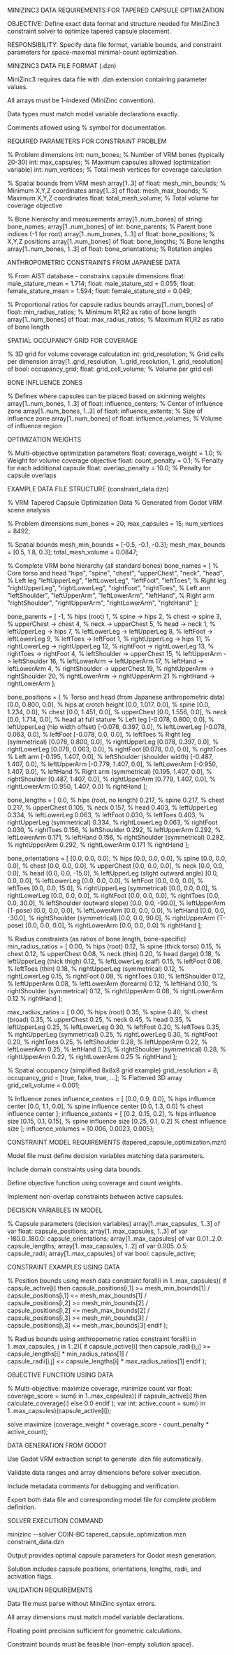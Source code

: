 MINIZINC3 DATA REQUIREMENTS FOR TAPERED CAPSULE OPTIMIZATION

OBJECTIVE: Define exact data format and structure needed for MiniZinc3 constraint solver to optimize tapered capsule placement.

RESPONSIBILITY: Specify data file format, variable bounds, and constraint parameters for space-maximal minimal-count optimization.

MINIZINC3 DATA FILE FORMAT (.dzn)

MiniZinc3 requires data file with .dzn extension containing parameter values.

All arrays must be 1-indexed (MiniZinc convention).

Data types must match model variable declarations exactly.

Comments allowed using % symbol for documentation.

REQUIRED PARAMETERS FOR CONSTRAINT PROBLEM

% Problem dimensions
int: num_bones;           % Number of VRM bones (typically 20-30)
int: max_capsules;        % Maximum capsules allowed (optimization variable)
int: num_vertices;        % Total mesh vertices for coverage calculation

% Spatial bounds from VRM mesh
array[1..3] of float: mesh_min_bounds;    % Minimum X,Y,Z coordinates
array[1..3] of float: mesh_max_bounds;    % Maximum X,Y,Z coordinates
float: total_mesh_volume;                 % Total volume for coverage objective

% Bone hierarchy and measurements
array[1..num_bones] of string: bone_names;
array[1..num_bones] of int: bone_parents;      % Parent bone indices (-1 for root)
array[1..num_bones, 1..3] of float: bone_positions;  % X,Y,Z positions
array[1..num_bones] of float: bone_lengths;          % Bone lengths
array[1..num_bones, 1..3] of float: bone_orientations; % Rotation angles

ANTHROPOMETRIC CONSTRAINTS FROM JAPANESE DATA

% From AIST database - constrains capsule dimensions
float: male_stature_mean = 1.714;
float: male_stature_std = 0.055;
float: female_stature_mean = 1.594;
float: female_stature_std = 0.049;

% Proportional ratios for capsule radius bounds
array[1..num_bones] of float: min_radius_ratios;  % Minimum R1,R2 as ratio of bone length
array[1..num_bones] of float: max_radius_ratios;  % Maximum R1,R2 as ratio of bone length

SPATIAL OCCUPANCY GRID FOR COVERAGE

% 3D grid for volume coverage calculation
int: grid_resolution;                              % Grid cells per dimension
array[1..grid_resolution, 1..grid_resolution, 1..grid_resolution] of bool: occupancy_grid;
float: grid_cell_volume;                          % Volume per grid cell

BONE INFLUENCE ZONES

% Defines where capsules can be placed based on skinning weights
array[1..num_bones, 1..3] of float: influence_centers;    % Center of influence zone
array[1..num_bones, 1..3] of float: influence_extents;    % Size of influence zone
array[1..num_bones] of float: influence_volumes;          % Volume of influence region

OPTIMIZATION WEIGHTS

% Multi-objective optimization parameters
float: coverage_weight = 1.0;        % Weight for volume coverage objective
float: count_penalty = 0.1;          % Penalty for each additional capsule
float: overlap_penalty = 10.0;       % Penalty for capsule overlaps

EXAMPLE DATA FILE STRUCTURE (constraint_data.dzn)

% VRM Tapered Capsule Optimization Data
% Generated from Godot VRM scene analysis

% Problem dimensions
num_bones = 20;
max_capsules = 15;
num_vertices = 8492;

% Spatial bounds
mesh_min_bounds = [-0.5, -0.1, -0.3];
mesh_max_bounds = [0.5, 1.8, 0.3];
total_mesh_volume = 0.0847;

% Complete VRM bone hierarchy (all standard bones)
bone_names = [
  % Core torso and head
  "hips", "spine", "chest", "upperChest", "neck", "head",
  % Left leg
  "leftUpperLeg", "leftLowerLeg", "leftFoot", "leftToes",
  % Right leg  
  "rightUpperLeg", "rightLowerLeg", "rightFoot", "rightToes",
  % Left arm
  "leftShoulder", "leftUpperArm", "leftLowerArm", "leftHand",
  % Right arm
  "rightShoulder", "rightUpperArm", "rightLowerArm", "rightHand"
];

bone_parents = [
  -1,  % hips (root)
  1,   % spine -> hips
  2,   % chest -> spine
  3,   % upperChest -> chest
  4,   % neck -> upperChest
  5,   % head -> neck
  1,   % leftUpperLeg -> hips
  7,   % leftLowerLeg -> leftUpperLeg
  8,   % leftFoot -> leftLowerLeg
  9,   % leftToes -> leftFoot
  1,   % rightUpperLeg -> hips
  11,  % rightLowerLeg -> rightUpperLeg
  12,  % rightFoot -> rightLowerLeg
  13,  % rightToes -> rightFoot
  4,   % leftShoulder -> upperChest
  15,  % leftUpperArm -> leftShoulder
  16,  % leftLowerArm -> leftUpperArm
  17,  % leftHand -> leftLowerArm
  4,   % rightShoulder -> upperChest
  19,  % rightUpperArm -> rightShoulder
  20,  % rightLowerArm -> rightUpperArm
  21   % rightHand -> rightLowerArm
];

bone_positions = [
  % Torso and head (from Japanese anthropometric data)
  [0.0, 0.800, 0.0],    % hips at crotch height
  [0.0, 1.017, 0.0],    % spine
  [0.0, 1.234, 0.0],    % chest
  [0.0, 1.451, 0.0],    % upperChest
  [0.0, 1.556, 0.0],    % neck
  [0.0, 1.714, 0.0],    % head at full stature
  % Left leg
  [-0.078, 0.800, 0.0], % leftUpperLeg (hip width offset)
  [-0.078, 0.397, 0.0], % leftLowerLeg
  [-0.078, 0.063, 0.0], % leftFoot
  [-0.078, 0.0, 0.0],   % leftToes
  % Right leg (symmetrical)
  [0.078, 0.800, 0.0],  % rightUpperLeg
  [0.078, 0.397, 0.0],  % rightLowerLeg
  [0.078, 0.063, 0.0],  % rightFoot
  [0.078, 0.0, 0.0],    % rightToes
  % Left arm
  [-0.195, 1.407, 0.0], % leftShoulder (shoulder width)
  [-0.487, 1.407, 0.0], % leftUpperArm
  [-0.779, 1.407, 0.0], % leftLowerArm
  [-0.950, 1.407, 0.0], % leftHand
  % Right arm (symmetrical)
  [0.195, 1.407, 0.0],  % rightShoulder
  [0.487, 1.407, 0.0],  % rightUpperArm
  [0.779, 1.407, 0.0],  % rightLowerArm
  [0.950, 1.407, 0.0]   % rightHand
];

bone_lengths = [
  0.0,     % hips (root, no length)
  0.217,   % spine
  0.217,   % chest
  0.217,   % upperChest
  0.105,   % neck
  0.157,   % head
  0.403,   % leftUpperLeg
  0.334,   % leftLowerLeg
  0.063,   % leftFoot
  0.030,   % leftToes
  0.403,   % rightUpperLeg (symmetrical)
  0.334,   % rightLowerLeg
  0.063,   % rightFoot
  0.030,   % rightToes
  0.156,   % leftShoulder
  0.292,   % leftUpperArm
  0.292,   % leftLowerArm
  0.171,   % leftHand
  0.156,   % rightShoulder (symmetrical)
  0.292,   % rightUpperArm
  0.292,   % rightLowerArm
  0.171    % rightHand
];

bone_orientations = [
  [0.0, 0.0, 0.0],     % hips
  [0.0, 0.0, 0.0],     % spine
  [0.0, 0.0, 0.0],     % chest
  [0.0, 0.0, 0.0],     % upperChest
  [0.0, 0.0, 0.0],     % neck
  [0.0, 0.0, 0.0],     % head
  [0.0, 0.0, -15.0],   % leftUpperLeg (slight outward angle)
  [0.0, 0.0, 0.0],     % leftLowerLeg
  [0.0, 0.0, 0.0],     % leftFoot
  [0.0, 0.0, 0.0],     % leftToes
  [0.0, 0.0, 15.0],    % rightUpperLeg (symmetrical)
  [0.0, 0.0, 0.0],     % rightLowerLeg
  [0.0, 0.0, 0.0],     % rightFoot
  [0.0, 0.0, 0.0],     % rightToes
  [0.0, 0.0, 30.0],    % leftShoulder (outward slope)
  [0.0, 0.0, -90.0],   % leftUpperArm (T-pose)
  [0.0, 0.0, 0.0],     % leftLowerArm
  [0.0, 0.0, 0.0],     % leftHand
  [0.0, 0.0, -30.0],   % rightShoulder (symmetrical)
  [0.0, 0.0, 90.0],    % rightUpperArm (T-pose)
  [0.0, 0.0, 0.0],     % rightLowerArm
  [0.0, 0.0, 0.0]      % rightHand
];

% Radius constraints (as ratios of bone length, bone-specific)
min_radius_ratios = [
  0.00,  % hips (root)
  0.12,  % spine (thick torso)
  0.15,  % chest
  0.12,  % upperChest
  0.08,  % neck (thin)
  0.20,  % head (large)
  0.18,  % leftUpperLeg (thick thigh)
  0.12,  % leftLowerLeg (calf)
  0.15,  % leftFoot
  0.08,  % leftToes (thin)
  0.18,  % rightUpperLeg (symmetrical)
  0.12,  % rightLowerLeg
  0.15,  % rightFoot
  0.08,  % rightToes
  0.10,  % leftShoulder
  0.12,  % leftUpperArm
  0.08,  % leftLowerArm (forearm)
  0.12,  % leftHand
  0.10,  % rightShoulder (symmetrical)
  0.12,  % rightUpperArm
  0.08,  % rightLowerArm
  0.12   % rightHand
];

max_radius_ratios = [
  0.00,  % hips (root)
  0.35,  % spine
  0.40,  % chest (broad)
  0.35,  % upperChest
  0.25,  % neck
  0.45,  % head
  0.35,  % leftUpperLeg
  0.25,  % leftLowerLeg
  0.30,  % leftFoot
  0.20,  % leftToes
  0.35,  % rightUpperLeg (symmetrical)
  0.25,  % rightLowerLeg
  0.30,  % rightFoot
  0.20,  % rightToes
  0.25,  % leftShoulder
  0.28,  % leftUpperArm
  0.22,  % leftLowerArm
  0.25,  % leftHand
  0.25,  % rightShoulder (symmetrical)
  0.28,  % rightUpperArm
  0.22,  % rightLowerArm
  0.25   % rightHand
];

% Spatial occupancy (simplified 8x8x8 grid example)
grid_resolution = 8;
occupancy_grid = [true, false, true, ...];  % Flattened 3D array
grid_cell_volume = 0.001;

% Influence zones
influence_centers = [
  [0.0, 0.9, 0.0],    % hips influence center
  [0.0, 1.1, 0.0],    % spine influence center
  [0.0, 1.3, 0.0]     % chest influence center
];
influence_extents = [
  [0.2, 0.15, 0.2],   % hips influence size
  [0.15, 0.1, 0.15],  % spine influence size
  [0.25, 0.1, 0.2]    % chest influence size
];
influence_volumes = [0.006, 0.0023, 0.005];

CONSTRAINT MODEL REQUIREMENTS (tapered_capsule_optimization.mzn)

Model file must define decision variables matching data parameters.

Include domain constraints using data bounds.

Define objective function using coverage and count weights.

Implement non-overlap constraints between active capsules.

DECISION VARIABLES IN MODEL

% Capsule parameters (decision variables)
array[1..max_capsules, 1..3] of var float: capsule_positions;
array[1..max_capsules, 1..3] of var -180.0..180.0: capsule_orientations;
array[1..max_capsules] of var 0.01..2.0: capsule_lengths;
array[1..max_capsules, 1..2] of var 0.005..0.5: capsule_radii;
array[1..max_capsules] of var bool: capsule_active;

CONSTRAINT EXAMPLES USING DATA

% Position bounds using mesh data
constraint forall(i in 1..max_capsules)(
    if capsule_active[i] then
        capsule_positions[i,1] >= mesh_min_bounds[1] /\
        capsule_positions[i,1] <= mesh_max_bounds[1] /\
        capsule_positions[i,2] >= mesh_min_bounds[2] /\
        capsule_positions[i,2] <= mesh_max_bounds[2] /\
        capsule_positions[i,3] >= mesh_min_bounds[3] /\
        capsule_positions[i,3] <= mesh_max_bounds[3]
    endif
);

% Radius bounds using anthropometric ratios
constraint forall(i in 1..max_capsules, j in 1..2)(
    if capsule_active[i] then
        capsule_radii[i,j] >= capsule_lengths[i] * min_radius_ratios[1] /\
        capsule_radii[i,j] <= capsule_lengths[i] * max_radius_ratios[1]
    endif
);

OBJECTIVE FUNCTION USING DATA

% Multi-objective: maximize coverage, minimize count
var float: coverage_score = sum(i in 1..max_capsules)(
    if capsule_active[i] then calculate_coverage(i) else 0.0 endif
);
var int: active_count = sum(i in 1..max_capsules)(capsule_active[i]);

solve maximize (coverage_weight * coverage_score - count_penalty * active_count);

DATA GENERATION FROM GODOT

Use Godot VRM extraction script to generate .dzn file automatically.

Validate data ranges and array dimensions before solver execution.

Include metadata comments for debugging and verification.

Export both data file and corresponding model file for complete problem definition.

SOLVER EXECUTION COMMAND

minizinc --solver COIN-BC tapered_capsule_optimization.mzn constraint_data.dzn

Output provides optimal capsule parameters for Godot mesh generation.

Solution includes capsule positions, orientations, lengths, radii, and activation flags.

VALIDATION REQUIREMENTS

Data file must parse without MiniZinc syntax errors.

All array dimensions must match model variable declarations.

Floating point precision sufficient for geometric calculations.

Constraint bounds must be feasible (non-empty solution space).
